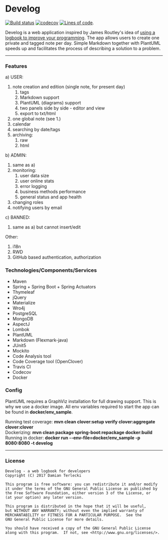 # Develog
[![Build status](https://travis-ci.org/T3r1jj/Develog.svg?branch=master)](https://travis-ci.org/T3r1jj/Develog) [![codecov](https://codecov.io/gh/T3r1jj/Develog/branch/master/graph/badge.svg)](https://codecov.io/gh/T3r1jj/Develog) [![Lines of code](https://tokei.rs/b1/github/T3r1jj/Develog)](https://github.com/Aaronepower/tokei).


Develog is a web application inspired by James Routley's idea of [using a logbook to improve your programming](https://routley.io/tech/2017/11/23/logbook.html). The app allows users to create one private and tagged note per day. Simple Markdown together with PlantUML speeds up and facilitates the process of describing a solution to a problem.


---

### Features 
a) USER:
1. note creation and edition (single note, for present day)
    1. tags
    2. Markdown support
    3. PlantUML (diagrams) support
    4. two panels side by side - editor and view
    5. export to txt/html
2. one global note (see 1.)
3. calendar
4. searching by date/tags
5. archiving:
    1. raw
    2. html

b) ADMIN:
1. same as a)
2. monitoring:
    1. user data size
    2. user online stats
    3. error logging
    4. business methods performance
    5. general status and app health
3. changing roles
4. notifying users by email

c) BANNED:
1. same as a) but cannot insert/edit

Other:
1. i18n
2. RWD
3. GitHub based authentication, authorization


### Technologies/Components/Services

- Maven
- Spring + Spring Boot + Spring Actuators
- Thymeleaf
- jQuery
- Materialize
- Wro4j
- PostgreSQL
- MongoDB
- AspectJ
- Lombok
- PlantUML
- Markdown (Flexmark-java)
- JUnit5
- Mockito
- Code Analysis tool
- Code Coverage tool (OpenClover)
- Travis CI
- Codecov
- Docker

### Config

PlantUML requires a GraphViz installation for full drawing support. This is why we use a docker image. All env variables required to start the app can be found in **docker/env_sample**.

Running test coverage: __mvn clean clover:setup verify clover:aggregate clover:clover__  
Dockerizing: __mvn clean package spring-boot:repackage docker:build__  
Running in docker: __docker run --env-file=docker/env_sample -p 8080:8080 -t develog__  

---

### License

    Develog - a web logbook for developers
    Copyright (C) 2017 Damian Terlecki

    This program is free software: you can redistribute it and/or modify
    it under the terms of the GNU General Public License as published by
    the Free Software Foundation, either version 3 of the License, or
    (at your option) any later version.

    This program is distributed in the hope that it will be useful,
    but WITHOUT ANY WARRANTY; without even the implied warranty of
    MERCHANTABILITY or FITNESS FOR A PARTICULAR PURPOSE.  See the
    GNU General Public License for more details.

    You should have received a copy of the GNU General Public License
    along with this program.  If not, see <http://www.gnu.org/licenses/>.